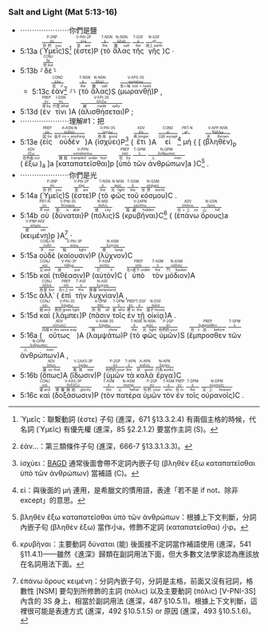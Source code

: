 ### Salt and Light (Mat 5:13-16)

- ⋯⋯⋯⋯⋯⋯⋯你們是鹽
- 5:13a (<RUBY><ruby><ruby>Ὑμεῖς<rt>你們 you</rt></ruby><rt><a href='https://bible.fhl.net/new/s.php?N=0&k=05210&m='>σύ</a></rt></ruby><rt>P-2NP</rt></RUBY>)S[^1] (<RUBY><ruby><ruby><span class='verb'>ἐστε</span><rt>是 are</rt></ruby><rt><a href='https://bible.fhl.net/new/s.php?N=0&k=02075&m='>εἰμί</a></rt></ruby><rt>V-PAI-2P</rt></RUBY>)P (<RUBY><ruby><ruby>τὸ<rt>the</rt></ruby><rt><a href='https://bible.fhl.net/new/s.php?N=0&k=03588&m='>ὁ</a></rt></ruby><rt>T-NSN</rt></RUBY> <RUBY><ruby><ruby>ἅλας<rt>鹽 salt</rt></ruby><rt><a href='https://bible.fhl.net/new/s.php?N=0&k=00217&m='>ἅλας</a></rt></ruby><rt>N-NSN</rt></RUBY> <RUBY><ruby><ruby>τῆς<rt>the</rt></ruby><rt><a href='https://bible.fhl.net/new/s.php?N=0&k=03588&m='>ὁ</a></rt></ruby><rt>T-GSF</rt></RUBY> <RUBY><ruby><ruby>γῆς<rt>地上 earth</rt></ruby><rt><a href='https://bible.fhl.net/new/s.php?N=0&k=01093&m='>γῆ</a></rt></ruby><rt>N-GSF</rt></RUBY>)C · 
- 5:13b ⸉<RUBY><ruby><ruby>δὲ<rt>但 but</rt></ruby><rt><a href='https://bible.fhl.net/new/s.php?N=0&k=01161&m='>δέ</a></rt></ruby><rt>CONJ</rt></RUBY>⸊
	- 5:13c <RUBY><ruby><ruby>ἐὰν<rt>若 if</rt></ruby><rt><a href='https://bible.fhl.net/new/s.php?N=0&k=01437&m='>ἐάν</a></rt></ruby><rt>COND</rt></RUBY>[^2] ⸉⸊ (<RUBY><ruby><ruby>τὸ<rt>the</rt></ruby><rt><a href='https://bible.fhl.net/new/s.php?N=0&k=03588&m='>ὁ</a></rt></ruby><rt>T-NSN</rt></RUBY> <RUBY><ruby><ruby>ἅλας<rt>鹽 salt</rt></ruby><rt><a href='https://bible.fhl.net/new/s.php?N=0&k=00217&m='>ἅλας</a></rt></ruby><rt>N-NSN</rt></RUBY>)S (<RUBY><ruby><ruby><span class='verb'>μωρανθῇ</span><rt>失~味 lost ~ taste</rt></ruby><rt><a href='https://bible.fhl.net/new/s.php?N=0&k=03471&m='>μωραίνω</a></rt></ruby><rt>V-APS-3S</rt></RUBY>)P , 
- 5:13d (<RUBY><ruby><ruby>ἐν<rt>用 by</rt></ruby><rt><a href='https://bible.fhl.net/new/s.php?N=0&k=01722&m='>ἐν</a></rt></ruby><rt>PREP</rt></RUBY> <RUBY><ruby><ruby>τίνι<rt>什麼 what</rt></ruby><rt><a href='https://bible.fhl.net/new/s.php?N=0&k=05101&m='>τίς</a></rt></ruby><rt>I-DSN</rt></RUBY>)A (<RUBY><ruby><ruby><span class='verb'>ἁλισθήσεται</span><rt>鹹 made salty</rt></ruby><rt><a href='https://bible.fhl.net/new/s.php?N=0&k=00233&m='>ἁλίζω</a></rt></ruby><rt>V-FPI-3S</rt></RUBY>)P ; 
- ⋯⋯⋯⋯⋯⋯⋯理解#1：把 
- 5:13e {<RUBY><ruby><ruby>εἰς<rt>因 for</rt></ruby><rt><a href='https://bible.fhl.net/new/s.php?N=0&k=01519&m='>εἰς</a></rt></ruby><rt>PREP</rt></RUBY> <RUBY><ruby><ruby>οὐδὲν<rt>毫不 no ~ anything</rt></ruby><rt><a href='https://bible.fhl.net/new/s.php?N=0&k=03762&m='>οὐδείς</a></rt></ruby><rt>A-ASN-N</rt></RUBY>}A {<RUBY><ruby><ruby><span class='verb'>ἰσχύει</span><rt>有用 good</rt></ruby><rt><a href='https://bible.fhl.net/new/s.php?N=0&k=02480&m='>ἰσχύω</a></rt></ruby><rt>V-PAI-3S</rt></RUBY>}P[^3] {<RUBY><ruby><ruby>ἔτι<rt>再 longer</rt></ruby><rt><a href='https://bible.fhl.net/new/s.php?N=0&k=02089&m='>ἔτι</a></rt></ruby><rt>ADV</rt></RUBY>}A <RUBY><ruby><ruby>εἰ<rt>只好 except</rt></ruby><rt><a href='https://bible.fhl.net/new/s.php?N=0&k=01487&m='>εἰ</a></rt></ruby><rt>COND</rt></RUBY>[^4] <RUBY><ruby><ruby>μὴ<rt></rt></ruby><rt><a href='https://bible.fhl.net/new/s.php?N=0&k=03361&m='>μή</a></rt></ruby><rt>PRT-N</rt></RUBY> { [ (<RUBY><ruby><ruby><span class='ptc'>βληθὲν</span><rt>丟 thrown</rt></ruby><rt><a href='https://bible.fhl.net/new/s.php?N=0&k=00906&m='>βάλλω</a></rt></ruby><rt>V-APP-NSN</rt></RUBY>)<sub>p</sub> (<RUBY><ruby><ruby>ἔξω<rt>在外面 out</rt></ruby><rt><a href='https://bible.fhl.net/new/s.php?N=0&k=01854&m='>ἔξω</a></rt></ruby><rt>ADV</rt></RUBY>)<sub>a</sub> ]a [<RUBY><ruby><ruby><span class='inf'>καταπατεῖσθαι</span><rt>踐踏 trampled under foot</rt></ruby><rt><a href='https://bible.fhl.net/new/s.php?N=0&k=02662&m='>καταπατέω</a></rt></ruby><rt>V-PPN</rt></RUBY>]p [<RUBY><ruby><ruby>ὑπὸ<rt>任 by</rt></ruby><rt><a href='https://bible.fhl.net/new/s.php?N=0&k=05259&m='>ὑπό</a></rt></ruby><rt>PREP</rt></RUBY> <RUBY><ruby><ruby>τῶν<rt></rt></ruby><rt><a href='https://bible.fhl.net/new/s.php?N=0&k=03588&m='>ὁ</a></rt></ruby><rt>T-GPM</rt></RUBY> <RUBY><ruby><ruby>ἀνθρώπων<rt>人 men</rt></ruby><rt><a href='https://bible.fhl.net/new/s.php?N=0&k=00444&m='>ἄνθρωπος</a></rt></ruby><rt>N-GPM</rt></RUBY>]a }C[^5] . 
- ⋯⋯⋯⋯⋯⋯⋯你們是光
- 5:14a (<RUBY><ruby><ruby>Ὑμεῖς<rt>你們 you</rt></ruby><rt><a href='https://bible.fhl.net/new/s.php?N=0&k=05210&m='>σύ</a></rt></ruby><rt>P-2NP</rt></RUBY>)S (<RUBY><ruby><ruby><span class='verb'>ἐστε</span><rt>是 are</rt></ruby><rt><a href='https://bible.fhl.net/new/s.php?N=0&k=02075&m='>εἰμί</a></rt></ruby><rt>V-PAI-2P</rt></RUBY>)P (<RUBY><ruby><ruby>τὸ<rt>the</rt></ruby><rt><a href='https://bible.fhl.net/new/s.php?N=0&k=03588&m='>ὁ</a></rt></ruby><rt>T-NSN</rt></RUBY> <RUBY><ruby><ruby>φῶς<rt>光 light</rt></ruby><rt><a href='https://bible.fhl.net/new/s.php?N=0&k=05457&m='>φῶς</a></rt></ruby><rt>N-NSN</rt></RUBY> <RUBY><ruby><ruby>τοῦ<rt>the</rt></ruby><rt><a href='https://bible.fhl.net/new/s.php?N=0&k=03588&m='>ὁ</a></rt></ruby><rt>T-GSM</rt></RUBY> <RUBY><ruby><ruby>κόσμου<rt>世界 world</rt></ruby><rt><a href='https://bible.fhl.net/new/s.php?N=0&k=02889&m='>κόσμος</a></rt></ruby><rt>N-GSM</rt></RUBY>)C . 
- 5:14b <RUBY><ruby><ruby>οὐ<rt>不 not</rt></ruby><rt><a href='https://bible.fhl.net/new/s.php?N=0&k=03756&m='>οὐ</a></rt></ruby><rt>PRT-N</rt></RUBY> {<RUBY><ruby><ruby><span class='verb'>δύναται</span><rt>能 is able</rt></ruby><rt><a href='https://bible.fhl.net/new/s.php?N=0&k=01410&m='>δύναμαι</a></rt></ruby><rt>V-PNI-3S</rt></RUBY>}P {<RUBY><ruby><ruby>πόλις<rt>城 city</rt></ruby><rt><a href='https://bible.fhl.net/new/s.php?N=0&k=04172&m='>πόλις</a></rt></ruby><rt>N-NSF</rt></RUBY>}S {<RUBY><ruby><ruby><span class='inf'>κρυβῆναι</span><rt>隱藏 hidden</rt></ruby><rt><a href='https://bible.fhl.net/new/s.php?N=0&k=02928&m='>κρύπτω</a></rt></ruby><rt>V-2APN</rt></RUBY>}C[^6] { (<RUBY><ruby><ruby>ἐπάνω<rt>在~上 on</rt></ruby><rt><a href='https://bible.fhl.net/new/s.php?N=0&k=01883&m='>ἐπάνω</a></rt></ruby><rt>ADV</rt></RUBY> <RUBY><ruby><ruby>ὄρους<rt>山 hill</rt></ruby><rt><a href='https://bible.fhl.net/new/s.php?N=0&k=03735&m='>ὄρος</a></rt></ruby><rt>N-GSN</rt></RUBY>)a (<RUBY><ruby><ruby><span class='ptc'>κειμένη</span><rt>建 set</rt></ruby><rt><a href='https://bible.fhl.net/new/s.php?N=0&k=02749&m='>κεῖμαι</a></rt></ruby><rt>V-PNP-NSF</rt></RUBY>)p }A[^7] · 
- 5:15a <RUBY><ruby><ruby>οὐδὲ<rt>不 nor</rt></ruby><rt><a href='https://bible.fhl.net/new/s.php?N=0&k=03761&m='>οὐδέ</a></rt></ruby><rt>CONJ-N</rt></RUBY> (<RUBY><ruby><ruby><span class='verb'>καίουσιν</span><rt>點 light</rt></ruby><rt><a href='https://bible.fhl.net/new/s.php?N=0&k=02545&m='>καίω</a></rt></ruby><rt>V-PAI-3P</rt></RUBY>)P (<RUBY><ruby><ruby>λύχνον<rt>燈 lamp</rt></ruby><rt><a href='https://bible.fhl.net/new/s.php?N=0&k=03088&m='>λύχνος</a></rt></ruby><rt>N-ASM</rt></RUBY>)C 
- 5:15b <RUBY><ruby><ruby>καὶ<rt>又 and</rt></ruby><rt><a href='https://bible.fhl.net/new/s.php?N=0&k=02532&m='>καί</a></rt></ruby><rt>CONJ</rt></RUBY> (<RUBY><ruby><ruby><span class='verb'>τιθέασιν</span><rt>放 put</rt></ruby><rt><a href='https://bible.fhl.net/new/s.php?N=0&k=05087&m='>τίθημι</a></rt></ruby><rt>V-PAI-3P</rt></RUBY>)P (<RUBY><ruby><ruby>αὐτὸν<rt>它 it</rt></ruby><rt><a href='https://bible.fhl.net/new/s.php?N=0&k=00846&m='>αὐτός</a></rt></ruby><rt>P-ASM</rt></RUBY>)C (<RUBY><ruby><ruby>ὑπὸ<rt>在~底下 under</rt></ruby><rt><a href='https://bible.fhl.net/new/s.php?N=0&k=05259&m='>ὑπό</a></rt></ruby><rt>PREP</rt></RUBY> <RUBY><ruby><ruby>τὸν<rt>the</rt></ruby><rt><a href='https://bible.fhl.net/new/s.php?N=0&k=03588&m='>ὁ</a></rt></ruby><rt>T-ASM</rt></RUBY> <RUBY><ruby><ruby>μόδιον<rt>鬥 basket</rt></ruby><rt><a href='https://bible.fhl.net/new/s.php?N=0&k=03426&m='>μόδιος</a></rt></ruby><rt>N-ASM</rt></RUBY>)A 
- 5:15c <RUBY><ruby><ruby>ἀλλ᾽<rt>而是 but</rt></ruby><rt><a href='https://bible.fhl.net/new/s.php?N=0&k=00235&m='>ἀλλά</a></rt></ruby><rt>CONJ</rt></RUBY> (<RUBY><ruby><ruby>ἐπὶ<rt>在~上 on</rt></ruby><rt><a href='https://bible.fhl.net/new/s.php?N=0&k=01909&m='>ἐπί</a></rt></ruby><rt>PREP</rt></RUBY> <RUBY><ruby><ruby>τὴν<rt>the</rt></ruby><rt><a href='https://bible.fhl.net/new/s.php?N=0&k=03588&m='>ὁ</a></rt></ruby><rt>T-ASF</rt></RUBY> <RUBY><ruby><ruby>λυχνίαν<rt>燈檯 lampstand</rt></ruby><rt><a href='https://bible.fhl.net/new/s.php?N=0&k=03087&m='>λυχνία</a></rt></ruby><rt>N-ASF</rt></RUBY>)A , 
- 5:15d <RUBY><ruby><ruby>καὶ<rt>就 and</rt></ruby><rt><a href='https://bible.fhl.net/new/s.php?N=0&k=02532&m='>καί</a></rt></ruby><rt>CONJ</rt></RUBY> (<RUBY><ruby><ruby><span class='verb'>λάμπει</span><rt>照亮 gives light</rt></ruby><rt><a href='https://bible.fhl.net/new/s.php?N=0&k=02989&m='>λάμπω</a></rt></ruby><rt>V-PAI-3S</rt></RUBY>)P (<RUBY><ruby><ruby>πᾶσιν<rt>所有 all</rt></ruby><rt><a href='https://bible.fhl.net/new/s.php?N=0&k=03956&m='>πᾶς</a></rt></ruby><rt>A-DPM</rt></RUBY> <RUBY><ruby><ruby>τοῖς<rt>者 who</rt></ruby><rt><a href='https://bible.fhl.net/new/s.php?N=0&k=03588&m='>ὁ</a></rt></ruby><rt>T-DPM</rt></RUBY> <RUBY><ruby><ruby>ἐν<rt>裡 in</rt></ruby><rt><a href='https://bible.fhl.net/new/s.php?N=0&k=01722&m='>ἐν</a></rt></ruby><rt>PREP</rt></RUBY> <RUBY><ruby><ruby>τῇ<rt>the</rt></ruby><rt><a href='https://bible.fhl.net/new/s.php?N=0&k=03588&m='>ὁ</a></rt></ruby><rt>T-DSF</rt></RUBY> <RUBY><ruby><ruby>οἰκίᾳ<rt>屋子 house</rt></ruby><rt><a href='https://bible.fhl.net/new/s.php?N=0&k=03614&m='>οἰκία</a></rt></ruby><rt>N-DSF</rt></RUBY>)A . 
- 5:16a (<RUBY><ruby><ruby>οὕτως<rt>同樣 in the same way</rt></ruby><rt><a href='https://bible.fhl.net/new/s.php?N=0&k=03779&m='>οὕτω(ς)</a></rt></ruby><rt>ADV</rt></RUBY>)A (<RUBY><ruby><ruby><span class='verb'>λαμψάτω</span><rt>照 shine</rt></ruby><rt><a href='https://bible.fhl.net/new/s.php?N=0&k=02989&m='>λάμπω</a></rt></ruby><rt>V-AAM-3S</rt></RUBY>)P (<RUBY><ruby><ruby>τὸ<rt>the</rt></ruby><rt><a href='https://bible.fhl.net/new/s.php?N=0&k=03588&m='>ὁ</a></rt></ruby><rt>T-NSN</rt></RUBY> <RUBY><ruby><ruby>φῶς<rt>光 light</rt></ruby><rt><a href='https://bible.fhl.net/new/s.php?N=0&k=05457&m='>φῶς</a></rt></ruby><rt>N-NSN</rt></RUBY> <RUBY><ruby><ruby>ὑμῶν<rt>你們的 your</rt></ruby><rt><a href='https://bible.fhl.net/new/s.php?N=0&k=05216&m='>σύ</a></rt></ruby><rt>P-2GP</rt></RUBY>)S (<RUBY><ruby><ruby>ἔμπροσθεν<rt>在~前 before</rt></ruby><rt><a href='https://bible.fhl.net/new/s.php?N=0&k=01715&m='>ἔμπροσθεν</a></rt></ruby><rt>PREP</rt></RUBY> <RUBY><ruby><ruby>τῶν<rt></rt></ruby><rt><a href='https://bible.fhl.net/new/s.php?N=0&k=03588&m='>ὁ</a></rt></ruby><rt>T-GPM</rt></RUBY> <RUBY><ruby><ruby>ἀνθρώπων<rt>人 men</rt></ruby><rt><a href='https://bible.fhl.net/new/s.php?N=0&k=00444&m='>ἄνθρωπος</a></rt></ruby><rt>N-GPM</rt></RUBY>)A , 
- 5:16b (<RUBY><ruby><ruby>ὅπως<rt>讓 so that</rt></ruby><rt><a href='https://bible.fhl.net/new/s.php?N=0&k=03704&m='>ὅπως</a></rt></ruby><rt>ADV</rt></RUBY>)A (<RUBY><ruby><ruby><span class='verb'>ἴδωσιν</span><rt>看見 see</rt></ruby><rt><a href='https://bible.fhl.net/new/s.php?N=0&k=03708&m='>ὁράω</a></rt></ruby><rt>V-2AAS-3P</rt></RUBY>)P (<RUBY><ruby><ruby>ὑμῶν<rt>你們的 your</rt></ruby><rt><a href='https://bible.fhl.net/new/s.php?N=0&k=05216&m='>σύ</a></rt></ruby><rt>P-2GP</rt></RUBY> <RUBY><ruby><ruby>τὰ<rt>the</rt></ruby><rt><a href='https://bible.fhl.net/new/s.php?N=0&k=03588&m='>ὁ</a></rt></ruby><rt>T-APN</rt></RUBY> <RUBY><ruby><ruby>καλὰ<rt>好 good</rt></ruby><rt><a href='https://bible.fhl.net/new/s.php?N=0&k=02570&m='>καλός</a></rt></ruby><rt>A-APN</rt></RUBY> <RUBY><ruby><ruby>ἔργα<rt>行為 works</rt></ruby><rt><a href='https://bible.fhl.net/new/s.php?N=0&k=02041&m='>ἔργον</a></rt></ruby><rt>N-APN</rt></RUBY>)C 
- 5:16c <RUBY><ruby><ruby>καὶ<rt>便 and</rt></ruby><rt><a href='https://bible.fhl.net/new/s.php?N=0&k=02532&m='>καί</a></rt></ruby><rt>CONJ</rt></RUBY> (<RUBY><ruby><ruby><span class='verb'>δοξάσωσιν</span><rt>榮耀歸給 glorify</rt></ruby><rt><a href='https://bible.fhl.net/new/s.php?N=0&k=01392&m='>δοξάζω</a></rt></ruby><rt>V-AAS-3P</rt></RUBY>)P (<RUBY><ruby><ruby>τὸν<rt>the</rt></ruby><rt><a href='https://bible.fhl.net/new/s.php?N=0&k=03588&m='>ὁ</a></rt></ruby><rt>T-ASM</rt></RUBY> <RUBY><ruby><ruby>πατέρα<rt>父 father</rt></ruby><rt><a href='https://bible.fhl.net/new/s.php?N=0&k=03962&m='>πατήρ</a></rt></ruby><rt>N-ASM</rt></RUBY> <RUBY><ruby><ruby>ὑμῶν<rt>你們 your</rt></ruby><rt><a href='https://bible.fhl.net/new/s.php?N=0&k=05216&m='>σύ</a></rt></ruby><rt>P-2GP</rt></RUBY> <RUBY><ruby><ruby>τὸν<rt>who</rt></ruby><rt><a href='https://bible.fhl.net/new/s.php?N=0&k=03588&m='>ὁ</a></rt></ruby><rt>T-ASM</rt></RUBY> <RUBY><ruby><ruby>ἐν<rt>在 in</rt></ruby><rt><a href='https://bible.fhl.net/new/s.php?N=0&k=01722&m='>ἐν</a></rt></ruby><rt>PREP</rt></RUBY> <RUBY><ruby><ruby>τοῖς<rt>the</rt></ruby><rt><a href='https://bible.fhl.net/new/s.php?N=0&k=03588&m='>ὁ</a></rt></ruby><rt>T-DPM</rt></RUBY> <RUBY><ruby><ruby>οὐρανοῖς<rt>天上 heaven</rt></ruby><rt><a href='https://bible.fhl.net/new/s.php?N=0&k=03772&m='>οὐρανός</a></rt></ruby><rt>N-DPM</rt></RUBY>)C . 

[^1]: Ὑμεῖς：聯繫動詞 (ἐστε) 子句 (進深，671 §13.3.2.4) 有兩個主格的時候，代名詞 (Ὑμεῖς) 有優先權 (進深，85 §2.2.1.2) 要當作主詞 (S)。

[^2]: ἐὰν...：第三類條件子句 (進深，666-7 §13.3.1.3.3)。

[^3]: ἰσχύει：[BAGD](https://bible.fhl.net/new/s.php?N=0&k=02480&m=) 通常後面會帶不定詞內嵌子句 (βληθὲν ἔξω καταπατεῖσθαι ὑπὸ τῶν ἀνθρώπων) 當補語 (C)。

[^4]: εἰ：與後面的 μὴ 連用，是希臘文的慣用語，表達「若不是 if not、除非 except」的意思。

[^5]: βληθὲν ἔξω καταπατεῖσθαι ὑπὸ τῶν ἀνθρώπων：根據上下文判斷，分詞內嵌子句 (βληθὲν ἔξω) 當作小a，修飾不定詞 (καταπατεῖσθαι) 小p。

[^6]: κρυβῆναι：主要動詞 δύναται (能) 後面接不定詞當作補語使用 (進深，541 §11.4.1)——雖然《進深》歸類在副詞用法下面，但大多數文法學家認為應該放在名詞用法下面。

[^7]: ἐπάνω ὄρους κειμένη：分詞內嵌子句，分詞是主格，前面又沒有冠詞，格數性 [NSM] 要勾到所修飾的主詞 (πόλις) 以及主要動詞 (πόλις) [V-PNI-3S] 內含的 3S 身上，相當於副詞用法 (進深，487 §10.5.1)。根據上下文判斷，這裡很可能是表達方式 (進深，492 §10.5.1.5) or 原因 (進深，493 §10.5.1.6)。

